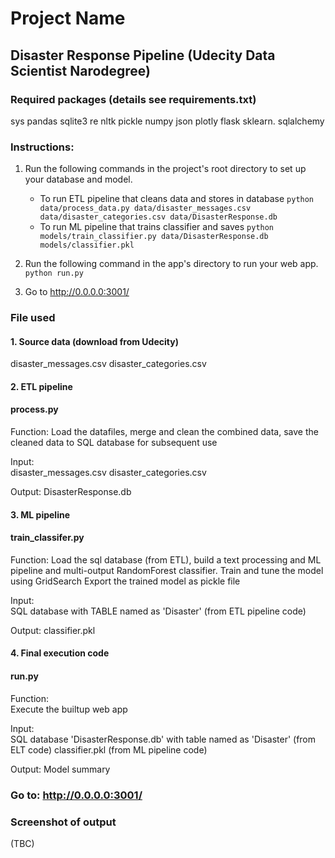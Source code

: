 # Project Name 
## Disaster Response Pipeline (Udecity Data Scientist Narodegree)

### Required packages (details see requirements.txt)
sys
pandas 
sqlite3
re
nltk
pickle
numpy 
json
plotly
flask 
sklearn.
sqlalchemy 

### Instructions:
1. Run the following commands in the project's root directory to set up your database and model.

    - To run ETL pipeline that cleans data and stores in database
        `python data/process_data.py data/disaster_messages.csv data/disaster_categories.csv data/DisasterResponse.db`
    - To run ML pipeline that trains classifier and saves
        `python models/train_classifier.py data/DisasterResponse.db models/classifier.pkl`

2. Run the following command in the app's directory to run your web app.
    `python run.py`

3. Go to http://0.0.0.0:3001/

### File used

#### 1. Source data (download from Udecity)
disaster_messages.csv 
disaster_categories.csv


#### 2. ETL pipeline
#### process.py
Function:
    Load the datafiles, merge and clean the combined data, save the cleaned data to SQL database for subsequent use

Input:    
    disaster_messages.csv
    disaster_categories.csv
        
Output:
    DisasterResponse.db  


#### 3. ML pipeline
#### train_classifer.py
Function:
    Load the sql database (from ETL), build a text processing and ML pipeline and multi-output RandomForest classifier. 
    Train and tune the model using GridSearch
    Export the trained model as pickle file

Input:    
    SQL database with TABLE named as 'Disaster' (from ETL pipeline code)
        
Output:
    classifier.pkl
 

#### 4. Final execution code 
#### run.py 
Function:    
    Execute the builtup web app
     
Input:    
    SQL database 'DisasterResponse.db' with table named as 'Disaster' (from ELT code)
    classifier.pkl (from ML pipeline code)
        
Output:
    Model summary

### Go to: http://0.0.0.0:3001/


### Screenshot of output
(TBC)

